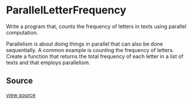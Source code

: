 # ParallelLetterFrequency

Write a program that, counts the frequency of letters in texts using parallel computation.

Parallelism is about doing things in parallel that can also be done
sequentially. A common example is counting the frequency of letters. Create a
function that returns the total frequency of each letter in a list of texts and
that employs parallelism.


## Source

 [view source]()
